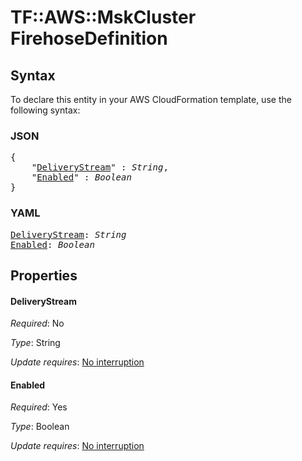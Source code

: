 # TF::AWS::MskCluster FirehoseDefinition

## Syntax

To declare this entity in your AWS CloudFormation template, use the following syntax:

### JSON

<pre>
{
    "<a href="#deliverystream" title="DeliveryStream">DeliveryStream</a>" : <i>String</i>,
    "<a href="#enabled" title="Enabled">Enabled</a>" : <i>Boolean</i>
}
</pre>

### YAML

<pre>
<a href="#deliverystream" title="DeliveryStream">DeliveryStream</a>: <i>String</i>
<a href="#enabled" title="Enabled">Enabled</a>: <i>Boolean</i>
</pre>

## Properties

#### DeliveryStream

_Required_: No

_Type_: String

_Update requires_: [No interruption](https://docs.aws.amazon.com/AWSCloudFormation/latest/UserGuide/using-cfn-updating-stacks-update-behaviors.html#update-no-interrupt)

#### Enabled

_Required_: Yes

_Type_: Boolean

_Update requires_: [No interruption](https://docs.aws.amazon.com/AWSCloudFormation/latest/UserGuide/using-cfn-updating-stacks-update-behaviors.html#update-no-interrupt)

